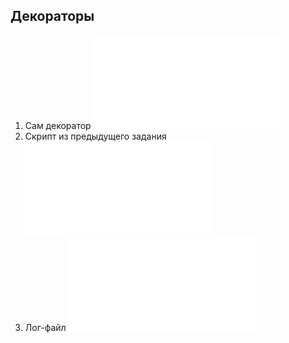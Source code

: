 ## Декораторы

1. Сам декоратор ![decorators](decorators.py)
2. Скрипт из предыдущего задания ![main](main.py)
3. Лог-файл ![log](log.log)